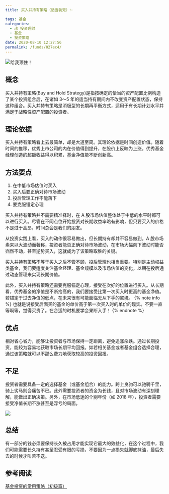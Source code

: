 ```yaml
---
title: 买入并持有策略（适当装死）✨

tags: 基金
categories: 
  - 💰 投资理财
  - 基金
  - 投资策略
date: 2020-08-10 12:27:56
permalink: /funds/027ec4/
---
```

![给我顶住！](https://vignette.wikia.nocookie.net/asoiaf/images/7/7c/Bran_Stark_and_Hodor_HBO.jpg/revision/latest?cb=20120215024248&path-prefix=zh)

## 概念
买入并持有策略(Buy and Hold Strategy)是指按确定的恰当的资产配置比例构造了某个投资组合后，在诸如 3～5 年的适当持有期间内不改变资产配置状态，保持这种组合。买入并持有策略是消极型的长期再平衡方式，适用于有长期计划水平并满足于战略性资产配置的投资者。

## 理论依据

买入并持有策略看上去最简单，却是大道至简。其理论依据是时间创造价值。随着时间的推移，优秀上市公司的内在价值得到提升，在股价上反映为上涨。优秀基金经理创造的超额收益得以积累，基金净值能不断创新高。

## 方法要点
1. 在中低市场估值时买入
2. 买入后要正确对待市场波动
3. 投后管理工作不能落下
4. 要克服锚定心理

买入并持有策略并不需要精准择时，在 A 股市场估值整体处于中低的水平时都可以进行买入。尽管在不同点位开始投资对长期收益率略有影响，但只要买入的价格不是过于高昂，时间总会是我们的朋友。

从投资实践上看，买入的动作很容易做出，但长期持有却并不容易做到。A 股市场素来以大波动而著称，投资者能否正确对待市场波动，在市场大幅向下波动时能否岿然不动，甚至逆势买入，这就成为了该策略取胜的关键。

买入并持有策略不等于买入之后不管不顾，投后管理也相当重要。特别是主动权益类基金，我们要适度关注基金经理、基金规模以及市场估值的变化，以期在投后通过动态管理来实现长期价值。

此外，买入并持有策略还需要克服锚定心理，接受在次好的位置进行买入。从长期看，优秀基金的净值是不断抬高的，我们要接受比第一次买入时更高的基金净值。若锚定于过去净值的低点，在未来很有可能面临无从下手的窘境。
{% note info %}
也就是说接受后面买的基金的单价高于第一次买入时的单价的现实。不要一直等啊等，觉得买贵了。在合适的时机要学会果断入手！
{% endnote %}

## 优点

相对省心省力，能够让投资者与市场保持一定距离，避免追涨杀跌。通过长期投资，能较为容易地获取市场长期平均回报。如若相关基金或者基金组合选择合理，通过该策略就可以不那么费力地获取较高的投资回报。

## 不足

投资者需要具备一定的选择基金（或基金组合）的能力。跨上良驹可以驰骋千里，骑上劣马则会痛苦不已。此外需要投资者的资金为长钱，且对市场波动有深刻理解，能做出正确决策。另外，在市场低迷的个别年份（如 2018 年），投资者需要接受净值长期不涨甚至是浮亏的局面。

![](/images/hodor.gif)

## 总结
有一部分的钱必须要保持长久被占用才能实现它最大的效益化，在这个过程中，我们可能需要长久持有甚至忍受有限的亏损，不要因为一点损失就脚底抹油，最后失去的时候才叫苦不迭。

## 参考阅读
[基金投资的常用策略（初级篇）](https://mp.weixin.qq.com/s/bEoSCle6Q52fIwoJptsfmQ)